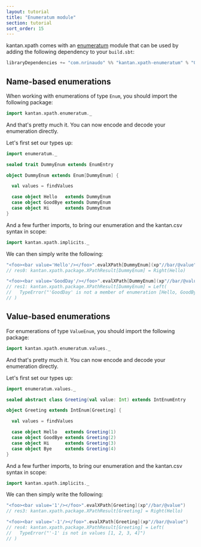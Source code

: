 ```yaml
---
layout: tutorial
title: "Enumeratum module"
section: tutorial
sort_order: 15
---
```

kantan.xpath comes with an [enumeratum](https://github.com/lloydmeta/enumeratum) module that can be used
by adding the following dependency to your `build.sbt`:

```scala
libraryDependencies += "com.nrinaudo" %% "kantan.xpath-enumeratum" % "0.5.1"
```

## Name-based enumerations

When working with enumerations of type `Enum`, you should import the following package:

```scala
import kantan.xpath.enumeratum._
```

And that's pretty much it. You can now encode and decode your enumeration directly.

Let's first set our types up:

```scala
import enumeratum._

sealed trait DummyEnum extends EnumEntry

object DummyEnum extends Enum[DummyEnum] {

  val values = findValues

  case object Hello   extends DummyEnum
  case object GoodBye extends DummyEnum
  case object Hi      extends DummyEnum
}
```

And a few further imports, to bring our enumeration and the kantan.csv syntax in scope:

```scala
import kantan.xpath.implicits._
```


We can then simply write the following:

```scala
"<foo><bar value='Hello'/></foo>".evalXPath[DummyEnum](xp"//bar/@value")
// res0: kantan.xpath.package.XPathResult[DummyEnum] = Right(Hello)

"<foo><bar value='GoodDay'/></foo>".evalXPath[DummyEnum](xp"//bar/@value")
// res1: kantan.xpath.package.XPathResult[DummyEnum] = Left(
//   TypeError("'GoodDay' is not a member of enumeration [Hello, GoodBye, Hi]")
// )
```



## Value-based enumerations

For enumerations of type `ValueEnum`, you should import the following package:

```scala
import kantan.xpath.enumeratum.values._
```

And that's pretty much it. You can now encode and decode your enumeration directly.

Let's first set our types up:

```scala
import enumeratum.values._

sealed abstract class Greeting(val value: Int) extends IntEnumEntry

object Greeting extends IntEnum[Greeting] {

  val values = findValues

  case object Hello   extends Greeting(1)
  case object GoodBye extends Greeting(2)
  case object Hi      extends Greeting(3)
  case object Bye     extends Greeting(4)
}
```

And a few further imports, to bring our enumeration and the kantan.csv syntax in scope:

```scala
import kantan.xpath.implicits._
```

We can then simply write the following:

```scala
"<foo><bar value='1'/></foo>".evalXPath[Greeting](xp"//bar/@value")
// res3: kantan.xpath.package.XPathResult[Greeting] = Right(Hello)

"<foo><bar value='-1'/></foo>".evalXPath[Greeting](xp"//bar/@value")
// res4: kantan.xpath.package.XPathResult[Greeting] = Left(
//   TypeError("'-1' is not in values [1, 2, 3, 4]")
// )
```
